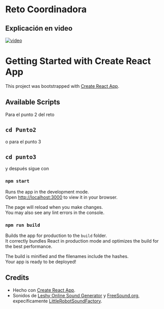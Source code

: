 # Reto Coordinadora

## Explicación en video

[![video](https://img.youtube.com/vi/50yjEqWvrI0/0.jpg)](https://www.youtube.com/watch?v=50yjEqWvrI0)

# Getting Started with Create React App

This project was bootstrapped with [Create React App](https://github.com/facebook/create-react-app).

## Available Scripts

Para el punto 2 del reto 
## `cd Punto2`
o para el punto 3
## `cd punto3`

y después sigue con 

### `npm start`

Runs the app in the development mode.\
Open [http://localhost:3000](http://localhost:3000) to view it in your browser.

The page will reload when you make changes.\
You may also see any lint errors in the console.

### `npm run build`

Builds the app for production to the `build` folder.\
It correctly bundles React in production mode and optimizes the build for the best performance.

The build is minified and the filenames include the hashes.\
Your app is ready to be deployed!

## Credits

- Hecho con [Create React App](https://github.com/facebook/create-react-app).
- Sonidos de [Leshy Online Sound Generator](https://www.leshylabs.com/apps/sfMaker/) y [FreeSound.org](https://freesound.org/), expecíficamente [LittleRobotSoundFactory](people/LittleRobotSoundFactory/sounds/270468/).